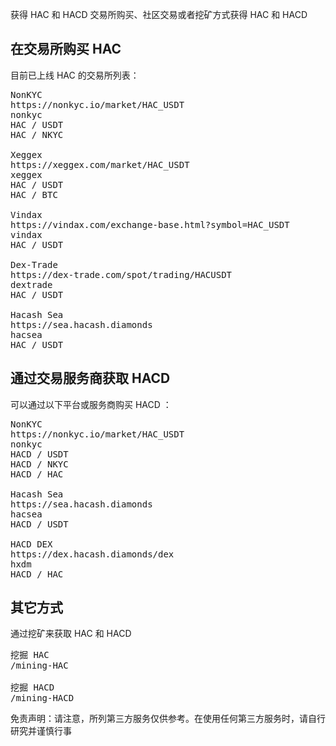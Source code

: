 获得 HAC 和 HACD
交易所购买、社区交易或者挖矿方式获得 HAC 和 HACD


<a name="HAC"></a>

## 在交易所购买 HAC

目前已上线 HAC 的交易所列表：

<pre class="links">
NonKYC
https://nonkyc.io/market/HAC_USDT
nonkyc
HAC / USDT<br/>HAC / NKYC

Xeggex
https://xeggex.com/market/HAC_USDT
xeggex
HAC / USDT<br/>HAC / BTC

Vindax
https://vindax.com/exchange-base.html?symbol=HAC_USDT
vindax
HAC / USDT

Dex-Trade
https://dex-trade.com/spot/trading/HACUSDT
dextrade
HAC / USDT

Hacash Sea
https://sea.hacash.diamonds
hacsea
HAC / USDT
</pre>


<a name="HACD"></a>

## 通过交易服务商获取 HACD 

可以通过以下平台或服务商购买 HACD ：

<pre class="links">
NonKYC
https://nonkyc.io/market/HAC_USDT
nonkyc
HACD / USDT<br/>HACD / NKYC<br/>HACD / HAC

Hacash Sea
https://sea.hacash.diamonds
hacsea
HACD / USDT

HACD DEX
https://dex.hacash.diamonds/dex
hxdm
HACD / HAC
</pre>

<!-- Opensea
https://opensea.io/collection/hacashdiamond
opensea -->

## 其它方式

通过挖矿来获取 HAC 和 HACD

<pre class="links">
挖掘 HAC
/mining-HAC

挖掘 HACD
/mining-HACD
</pre>

<p class="note">免责声明：请注意，所列第三方服务仅供参考。在使用任何第三方服务时，请自行研究并谨慎行事</p>
